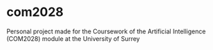 # com2028
Personal project made for the Coursework of the Artificial Intelligence (COM2028) module at the University of Surrey 
